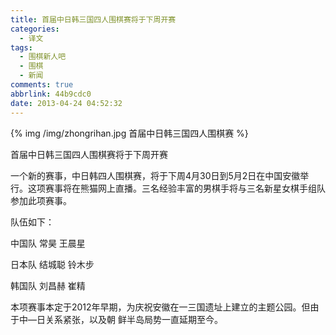 ```yaml
---
title: 首届中日韩三国四人围棋赛将于下周开赛
categories:
  - 译文
tags:
  - 围棋新人吧
  - 围棋
  - 新闻
comments: true
abbrlink: 44b9cdc0
date: 2013-04-24 04:52:32
---
```


{% img /img/zhongrihan.jpg 首届中日韩三国四人围棋赛 %}

首届中日韩三国四人围棋赛将于下周开赛

一个新的赛事，中日韩四人围棋赛，将于下周4月30日到5月2日在中国安徽举行。这项赛事将在熊猫网上直播。三名经验丰富的男棋手将与三名新星女棋手组队参加此项赛事。

队伍如下：

中国队 常昊 王晨星

日本队 结城聪 铃木步

韩国队 刘昌赫 崔精

本项赛事本定于2012年早期，为庆祝安徽在一三国遗址上建立的主题公园。但由于中—日关系紧张，以及朝 鲜半岛局势一直延期至今。
